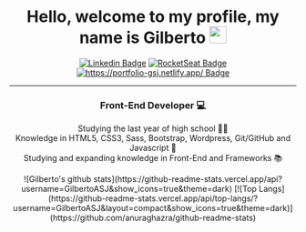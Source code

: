 <h1 align="center"> Hello, welcome to my profile, my name is Gilberto <img src="https://media.giphy.com/media/hvRJCLFzcasrR4ia7z/giphy.gif" width="30px"></h1>

<div align="center">
  
[![Linkedin Badge](https://img.shields.io/badge/-Linkedin-6633cc?style=flat-square&logo=Linkedin&logoColor=white&color=black&link=https://www.linkedin.com/in/gilberto-alves-377414199/)](https://www.linkedin.com/in/gilberto-alves-377414199/)
[![RocketSeat Badge](https://img.shields.io/badge/-RocketSeat-6633cc?style=flat-square&logo=Polymer-Project&logoColor=white&color=black&link=https://app.rocketseat.com.br/me/gilberto-alves-de-sousa-junior-1571157922)](https://app.rocketseat.com.br/me/gilberto-alves-de-sousa-junior-1571157922)
[![https://portfolio-gsj.netlify.app/ Badge](https://img.shields.io/badge/-Portfólio-6633cc?style=flat-square&logo=DTube&logoColor=white&color=black&link=https://portfolio-gsj.netlify.app/)](https://portfolio-gsj.netlify.app/)

</div>

<hr>

<h3 align="center">Front-End Developer 💻</h3>

<p align="center">
  Studying the last year of high school 👨‍🎓<br>
  Knowledge in HTML5, CSS3, Sass, Bootstrap, Wordpress, Git/GitHub and Javascript 🚀<br>
  Studying and expanding knowledge in Front-End and Frameworks 📚<br>
</p>

<div align="center">
![Gilberto's github stats](https://github-readme-stats.vercel.app/api?username=GilbertoASJ&show_icons=true&theme=dark)
[![Top Langs](https://github-readme-stats.vercel.app/api/top-langs/?username=GilbertoASJ&layout=compact&show_icons=true&theme=dark)](https://github.com/anuraghazra/github-readme-stats)
</div>


